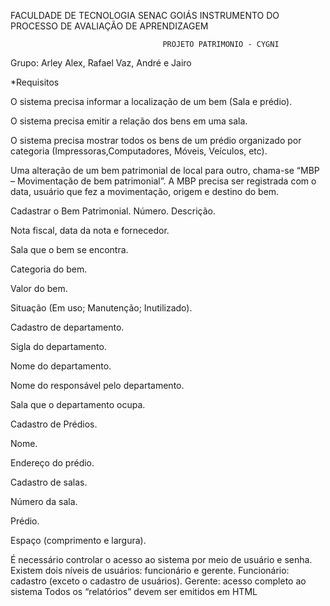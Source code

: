 FACULDADE DE TECNOLOGIA SENAC GOIÁS INSTRUMENTO DO PROCESSO DE AVALIAÇÃO DE APRENDIZAGEM

                                      PROJETO PATRIMONIO - CYGNI
                                      
  Grupo: Arley Alex, Rafael Vaz, André e Jairo
  
  
  *Requisitos
  
  O sistema precisa informar a localização de um bem (Sala e prédio).
  
  O sistema precisa emitir a relação dos bens em uma sala.
  
  O sistema precisa mostrar todos os bens de um prédio organizado por categoria (Impressoras,Computadores, Móveis, Veículos, etc).
  
  Uma alteração de um bem patrimonial de local para outro, chama-se “MBP – Movimentação de bem patrimonial”.
  A MBP precisa ser registrada com o data, usuário que fez a movimentação, origem e destino do bem.
  
  Cadastrar o Bem Patrimonial.
  Número.
  Descrição.
  
  Nota fiscal, data da nota e fornecedor.
  
  Sala que o bem se encontra.
  
  Categoria do bem.
  
  Valor do bem.
  
  Situação (Em uso; Manutenção; Inutilizado).
  
  Cadastro de departamento.
  
  Sigla do departamento.
  
  Nome do departamento.
  
  Nome do responsável pelo departamento.
  
  Sala que o departamento ocupa.
  
  Cadastro de Prédios.
  
  Nome.
  
  Endereço do prédio.
  
  Cadastro de salas.
  
  Número da sala.
  
  Prédio.
  
  Espaço (comprimento e largura).
  
  É necessário controlar o acesso ao sistema por meio de usuário e senha.
  Existem dois níveis de usuários: funcionário e gerente.
  Funcionário: cadastro (exceto o cadastro de usuários).
  Gerente: acesso completo ao sistema
  Todos os “relatórios” devem ser emitidos em HTML
  
